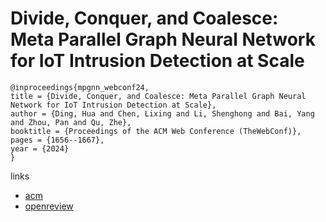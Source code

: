 # Divide, Conquer, and Coalesce: Meta Parallel Graph Neural Network for IoT Intrusion Detection at Scale

```
@inproceedings{mpgnn_webconf24,
title = {Divide, Conquer, and Coalesce: Meta Parallel Graph Neural Network for IoT Intrusion Detection at Scale},
author = {Ding, Hua and Chen, Lixing and Li, Shenghong and Bai, Yang and Zhou, Pan and Qu, Zhe},
booktitle = {Proceedings of the ACM Web Conference (TheWebConf)},
pages = {1656--1667},
year = {2024}
}
```

links
- [acm](https://dl.acm.org/doi/10.1145/3589334.3645457)
- [openreview](https://openreview.net/forum?id=tYAAkWIvFk)
